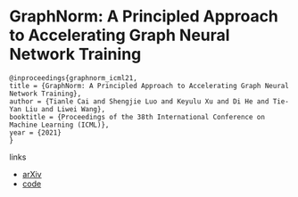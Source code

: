 # GraphNorm: A Principled Approach to Accelerating Graph Neural Network Training

```
@inproceedings{graphnorm_icml21,
title = {GraphNorm: A Principled Approach to Accelerating Graph Neural Network Training},
author = {Tianle Cai and Shengjie Luo and Keyulu Xu and Di He and Tie-Yan Liu and Liwei Wang},
booktitle = {Proceedings of the 38th International Conference on Machine Learning (ICML)},
year = {2021}
}
```

links
- [arXiv](https://arxiv.org/abs/2009.03294)
- [code](https://github.com/lsj2408/GraphNorm)